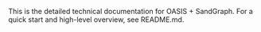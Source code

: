 This is the detailed technical documentation for OASIS + SandGraph. For a quick start and high-level overview, see README.md. 